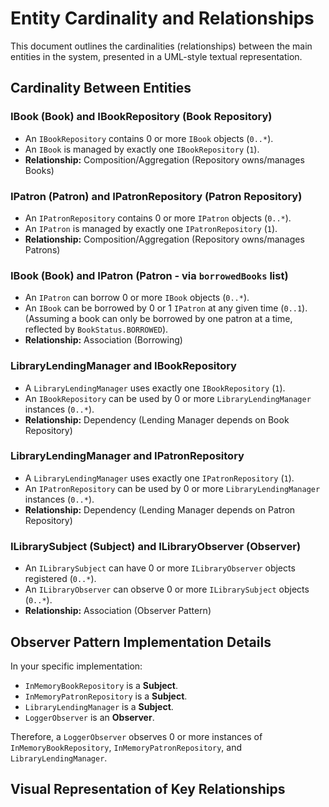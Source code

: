 # Entity Cardinality and Relationships

This document outlines the cardinalities (relationships) between the main entities in the system, presented in a UML-style textual representation.

## Cardinality Between Entities

### IBook (Book) and IBookRepository (Book Repository)

*   An `IBookRepository` contains 0 or more `IBook` objects (`0..*`).
*   An `IBook` is managed by exactly one `IBookRepository` (`1`).
*   **Relationship:** Composition/Aggregation (Repository owns/manages Books)

### IPatron (Patron) and IPatronRepository (Patron Repository)

*   An `IPatronRepository` contains 0 or more `IPatron` objects (`0..*`).
*   An `IPatron` is managed by exactly one `IPatronRepository` (`1`).
*   **Relationship:** Composition/Aggregation (Repository owns/manages Patrons)

### IBook (Book) and IPatron (Patron - via `borrowedBooks` list)

*   An `IPatron` can borrow 0 or more `IBook` objects (`0..*`).
*   An `IBook` can be borrowed by 0 or 1 `IPatron` at any given time (`0..1`). (Assuming a book can only be borrowed by one patron at a time, reflected by `BookStatus.BORROWED`).
*   **Relationship:** Association (Borrowing)

### LibraryLendingManager and IBookRepository

*   A `LibraryLendingManager` uses exactly one `IBookRepository` (`1`).
*   An `IBookRepository` can be used by 0 or more `LibraryLendingManager` instances (`0..*`).
*   **Relationship:** Dependency (Lending Manager depends on Book Repository)

### LibraryLendingManager and IPatronRepository

*   A `LibraryLendingManager` uses exactly one `IPatronRepository` (`1`).
*   An `IPatronRepository` can be used by 0 or more `LibraryLendingManager` instances (`0..*`).
*   **Relationship:** Dependency (Lending Manager depends on Patron Repository)

### ILibrarySubject (Subject) and ILibraryObserver (Observer)

*   An `ILibrarySubject` can have 0 or more `ILibraryObserver` objects registered (`0..*`).
*   An `ILibraryObserver` can observe 0 or more `ILibrarySubject` objects (`0..*`).
*   **Relationship:** Association (Observer Pattern)

## Observer Pattern Implementation Details

In your specific implementation:

*   `InMemoryBookRepository` is a **Subject**.
*   `InMemoryPatronRepository` is a **Subject**.
*   `LibraryLendingManager` is a **Subject**.
*   `LoggerObserver` is an **Observer**.

Therefore, a `LoggerObserver` observes 0 or more instances of `InMemoryBookRepository`, `InMemoryPatronRepository`, and `LibraryLendingManager`.

## Visual Representation of Key Relationships